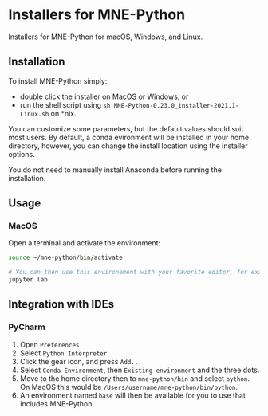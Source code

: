 # Installers for MNE-Python

Installers for MNE-Python for macOS, Windows, and Linux.


## Installation

To install MNE-Python simply:
* double click the installer on MacOS or Windows, or
* run the shell script using `sh MNE-Python-0.23.0_installer-2021.1-Linux.sh` on *nix.

You can customize some parameters, but the default values should suit most users.
By default, a conda evironment will be installed in your home directory,
however, you can change the install location using the installer options.

You do not need to manually install Anaconda before running the installation.


## Usage

### MacOS

Open a terminal and activate the environment:

```bash
source ~/mne-python/bin/activate

# You can then use this environement with your favorite editor, for example
jupyter lab
```


## Integration with IDEs

### PyCharm

1. Open `Preferences`
2. Select `Python Interpreter`
3. Click the gear icon, and press `Add...`
4. Select `Conda Environment`, then `Existing environment` and the three dots.
5. Move to the home directory then to `mne-python/bin` and select `python`.  
   On MacOS this would be `/Users/username/mne-python/bin/python`.
7. An environment named `base` will then be available for you to use that includes MNE-Python.
